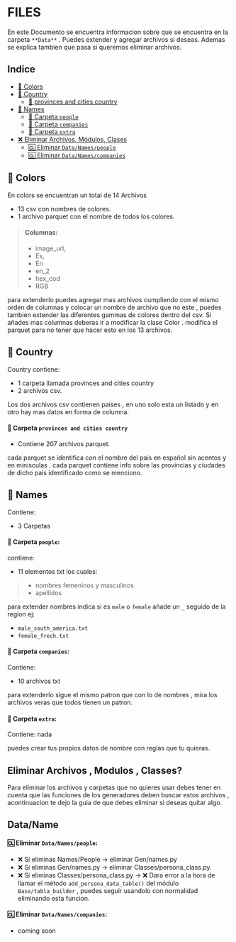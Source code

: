 # FILES

En este Documento se encuentra informacion sobre que se encuentra en la carpeta `**Data**` . Puedes extender y agregar archivos si deseas. Ademas se explica tambien que pasa si queremos eliminar archivos.

## Indice 
- [📁 Colors](#-colors)
- [📁 Country](#-country)
  - [📁 provinces and cities country](#-carpeta-provinces-and-cities-country)
- [📁 Names](#-names)
  - [📁 Carpeta `people`](#-carpeta-people)
  - [📁 Carpeta `companies`](#-carpeta-companies)
  - [📁 Carpeta `extra`](#-carpeta-extra)
- [❌ Eliminar Archivos, Módulos, Clases](#eliminar-archivos--modulos--classes)
  - [🆑 Eliminar `Data/Names/people`](#-eliminar-datanamespeople)
  - [🆑 Eliminar `Data/Names/companies`](#-eliminar-datanamescompanies)

## 📁 Colors

En colors se encuentran un total de 14 Archivos
- 13 csv con nombres de colores.
- 1 archivo parquet con el nombre de todos los colores.
> #### Columnas:
> - image_url,
> - Es,
> - En
> - en_2
> - hex_cod
> - RGB

para extenderlo puedes agregar mas archivos cumpliendo con el mismo orden de columnas y colocar un nombre de archivo que no este , puedes tambien extender las diferentes gammas de colores dentro del csv. Si añades mas columnas deberas ir a modificar la clase Color . modifica el parquet para no tener que hacer esto en los 13 archivos.

## 📁 Country

Country contiene:
- 1 carpeta llamada provinces and cities country
- 2 archivos csv.

Los dos archivos csv contienen paises , en uno solo esta un listado y en otro hay mas datos en forma de columna.

#### 📁 Carpeta `provinces and cities country`

- Contiene 207 archivos parquet.

cada parquet se identifica con el nombre del pais en español sin acentos y en minisculas . cada parquet contiene info sobre las provincias y ciudades de dicho pais identificado como se menciono.

## 📁 Names

Contiene:

- 3 Carpetas

#### 📁 Carpeta `people`:

contiene:
- 11 elementos txt los cuales:
> - nombres femeninos y masculinos 
> - apellidos 

para extender nombres indica si es `male` o `female` añade un `_` seguido de la region ej:

- `male_south_america.txt`
- `female_frech.txt`

#### 📁 Carpeta `companies`:

Contiene:

- 10 archivos txt

para extenderlo sigue el mismo patron que con lo de nombres , mira los archivos veras que todos tienen un patron.

#### 📁 Carpeta `extra`:

Contiene: nada

puedes crear tus propios datos de nombre con reglas que tu quieras.


## Eliminar Archivos , Modulos , Classes?

Para eliminar los archivos y carpetas que no quieres usar debes tener en cuenta que las funciones de los generadores deben buscar estos archivos , acontinuacion te dejo la guia de que debes eliminar si deseas quitar algo.

## Data/Name

#### 🆑 Eliminar `Data/Names/people`:

- ❌ Sí eliminas Names/People → eliminar Gen/names.py 
- ❌ Sí eliminas Gen/names.py → eliminar Classes/persona_class.py.
- ❌ Sí eliminas Classes/persona_class.py → ❌ Dara error a la hora de llamar el método `add_persona_data_table()` del módulo `Base/tabla_builder` , puedes seguir usandolo con normalidad eliminando esta funcion.

#### 🆑 Eliminar `Data/Names/companies`:

- coming soon
